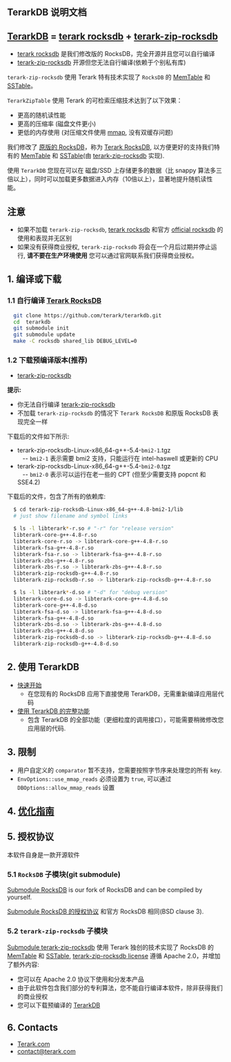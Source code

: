 ## TerarkDB 说明文档

## [TerarkDB](https://github.com/Terark/terarkdb) = [terark rocksdb](https://github.com/Terark/rocksdb) + [terark-zip-rocksdb](https://github.com/Terark/terark-zip-rocksdb)
- [terark rocksdb](https://github.com/Terark/rocksdb) 是我们修改版的 RocksDB，完全开源并且您可以自行编译
- [terark-zip-rocksdb](https://github.com/Terark/terark-zip-rocksdb) 开源但您无法自行编译(依赖于个别私有库)

`terark-zip-rocksdb` 使用 Terark 特有技术实现了 `RocksDB` 的  [MemTable](重新实现-RocksDB-MemTable.html) 和 [SSTable](TerarkDB-SST-的创建过程.html)。

`TerarkZipTable` 使用 Terark 的可检索压缩技术达到了以下效果：

- 更高的随机读性能
- 更高的压缩率 (磁盘文件更小)<br/>
- 更低的内存使用 (对压缩文件使用 [mmap](http://man7.org/linux/man-pages/man2/mmap.2.html), 没有双缓存问题)

我们修改了 [原版的 RocksDB](https://github.com/facebook/rocksdb)，称为 [Terark RocksDB](https://github.com/Terark/rocksdb), 以方便更好的支持我们特有的 [MemTable](重新实现-RocksDB-MemTable.html) 和 [SSTable](TerarkDB-SST-的创建过程.html)(由 [terark-zip-rocksdb](https://github.com/Terark/terark-zip-rocksdb) 实现).

使用 `TerarkDB` 您现在可以在 磁盘/SSD 上存储更多的数据（比 snappy 算法多三倍以上），同时可以加载更多数据进入内存（10倍以上），显著地提升随机读性能。

## 注意
- 如果不加载 `terark-zip-rocksdb`, [terark rocksdb](https://github.com/Terark/rocksdb) 和官方 [official rocksdb](https://github.com/facebook/rocksdb) 的使用和表现并无区别
- 如果没有获得商业授权, `terark-zip-rocksdb` 将会在一个月后过期并停止运行, **请不要在生产环境使用** 您可以通过官网联系我们获得商业授权。

## 1. 编译或下载
### 1.1 自行编译 <a href="https://github.com/terark/rocksdb">Terark RocksDB</a>
```bash
  git clone https://github.com/terark/terarkdb.git
  cd  terarkdb
  git submodule init
  git submodule update
  make -C rocksdb shared_lib DEBUG_LEVEL=0
```
### 1.2 下载预编译版本(推荐)
- [terark-zip-rocksdb](http://www.terark.com/download/terarkdb/latest)

**提示:**
- 你无法自行编译 [terark-zip-rocksdb](https://github.com/terark/terark-zip-rocksdb) 
- 不加载 `terark-zip-rocksdb` 的情况下 `Terark RocksDB` 和原版 RocksDB 表现完全一样

下载后的文件如下所示:
- terark-zip-rocksdb-Linux-x86_64-g++-5.4-`bmi2-1`.tgz<br/>
  &nbsp;&nbsp;&nbsp;-- `bmi2-1` 表示需要 bmi2 支持，只能运行在 intel-haswell 或更新的 CPU
- terark-zip-rocksdb-Linux-x86_64-g++-5.4-`bmi2-0`.tgz<br/>
  &nbsp;&nbsp;&nbsp;-- `bmi2-0` 表示可以运行在老一些的 CPT (但至少需要支持 popcnt 和 SSE4.2)

下载后的文件，包含了所有的依赖库:
```bash
  $ cd terark-zip-rocksdb-Linux-x86_64-g++-4.8-bmi2-1/lib
  # just show filename and symbol links

  $ ls -l libterark*-r.so # "-r" for "release version"
  libterark-core-g++-4.8-r.so
  libterark-core-r.so -> libterark-core-g++-4.8-r.so
  libterark-fsa-g++-4.8-r.so
  libterark-fsa-r.so -> libterark-fsa-g++-4.8-r.so
  libterark-zbs-g++-4.8-r.so
  libterark-zbs-r.so -> libterark-zbs-g++-4.8-r.so
  libterark-zip-rocksdb-g++-4.8-r.so
  libterark-zip-rocksdb-r.so -> libterark-zip-rocksdb-g++-4.8-r.so

  $ ls -l libterark*-d.so # "-d" for "debug version"
  libterark-core-d.so -> libterark-core-g++-4.8-d.so
  libterark-core-g++-4.8-d.so
  libterark-fsa-d.so -> libterark-fsa-g++-4.8-d.so
  libterark-fsa-g++-4.8-d.so
  libterark-zbs-d.so -> libterark-zbs-g++-4.8-d.so
  libterark-zbs-g++-4.8-d.so
  libterark-zip-rocksdb-d.so -> libterark-zip-rocksdb-g++-4.8-d.so
  libterark-zip-rocksdb-g++-4.8-d.so
```

## 2. 使用 TerarkDB
- [快速开始](快速开始.html)
  - 在您现有的 RocksDB 应用下直接使用 TerarkDB，无需重新编译应用层代码
- [使用 TerarkDB 的完整功能](完整功能.html)
  - 包含 TerarkDB 的全部功能（更细粒度的调用接口），可能需要稍微修改您应用层的代码.

## 3. 限制
- 用户自定义的 `comparator` 暂不支持，您需要按照字节序来处理您的所有 key. 
- `EnvOptions::use_mmap_reads` 必须设置为 `true`, 可以通过 `DBOptions::allow_mmap_reads` 设置

## 4. [优化指南](Tuning-Guide.html)

## 5. 授权协议
本软件自身是一款开源软件

### 5.1 `RocksDB` 子模块(git submodule)
[Submodule RocksDB](https://github.com/Terark/rocksdb) is our fork of RocksDB and can be compiled by yourself.

[Submodule RocksDB 的授权协议](https://github.com/Terark/rocksdb/blob/master/LICENSE) 和官方 RocksDB 相同(BSD clause 3).

### 5.2 `terark-zip-rocksdb` 子模块
[Submodule terark-zip-rocksdb](https://github.com/Terark/terark-zip-rocksdb) 使用 Terark 独创的技术实现了 RocksDB 的  [MemTable](重新实现-RocksDB-MemTable.html) 和 [SSTable](TerarkDB-SST-的创建过程.html), [terark-zip-rocksdb license](https://github.com/Terark/terark-zip-rocksdb/blob/master/LICENSE) 遵循 Apache 2.0，并增加了额外内容:
  * 您可以在 Apache 2.0 协议下使用和分发本产品
  * 由于此软件包含我们部分的专利算法，您不能自行编译本软件，除非获得我们的商业授权
  * 您可以下载预编译的 [TerarkDB](http://www.terark.com/download/terarkdb/latest)

## 6. Contacts
- [Terark.com](http://www.terark.com)
- contact@terark.com

